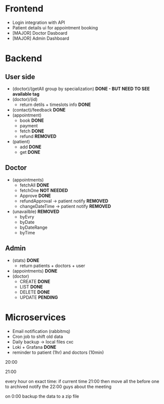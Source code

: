 # Frontend
-   Login integration with API
-   Patient details ui for appointment booking
-   [MAJOR] Doctor Dasboard
-   [MAJOR] Admin Dashboard

# Backend 
## User side
-   (doctor)/(getAll group by specialization) **DONE - BUT NEED TO SEE available tag**
-   (doctor)/(id)
    - return detils + timeslots info  **DONE**
-   (contact)/feedback **DONE**
-   (appointment)
    - book  **DONE**
    - payment
    - fetch **DONE**
    - refund **REMOVED**
-   (patient) 
    - add  **DONE**
    - get **DONE**

## Doctor
- (appointments)
    - fetchAll **DONE**
    - fetchOne **NOT NEEDED**
    - Approve **DONE**
    - refundApproval -> patient notify **REMOVED**
    - changeDateTime -> patient notify **REMOVED**
- (unavailble) **REMOVED**
    - byEvry
    - byDate
    - byDateRange
    - byTime

## Admin
- (stats) **DONE**
    - return patients + doctors + user
- (appointments) **DONE**
- (doctor)
    - CREATE **DONE**
    - LIST **DONE**
    - DELETE **DONE**
    - UPDATE **PENDING**
    
# Microservices
- Email notification (rabbitmq)
- Cron job to shift old data
- Daily backup -> local files cxc
- Loki + Grafana **DONE** 
- reminder to patient (1hr) and doctors (10min)


20:00

21:00

every hour on exact time:
        if current time 21:00
                then move all the before one to archived 
                notify the 22:00 guys about the meeting

on 0:00 backup the data to a zip file
